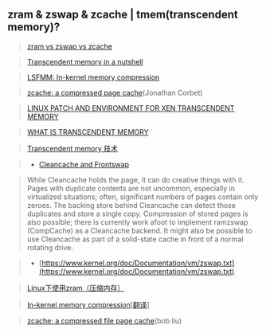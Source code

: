 ## zram & zswap & zcache | tmem(transcendent memory)?

> [zram vs zswap vs zcache](http://askubuntu.com/questions/471912/zram-vs-zswap-vs-zcache-ultimate-guide-when-to-use-which-one/472227#472227)

> [Transcendent memory in a nutshell](https://lwn.net/Articles/454795/)

> [LSFMM: In-kernel memory compression](https://lwn.net/Articles/548109/)

> [zcache: a compressed page cache](https://lwn.net/Articles/397574/)(Jonathan Corbet)

> [LINUX PATCH AND ENVIRONMENT FOR XEN TRANSCENDENT MEMORY](https://oss.oracle.com/projects/tmem/dist/documentation/internals/linuxpatch)

> [WHAT IS TRANSCENDENT MEMORY](https://oss.oracle.com/projects/tmem/)

> [Transcendent memory 技术](http://blog.chinaunix.net/uid-23531402-id-3199889.html)

> * [Cleancache and Frontswap](https://lwn.net/Articles/454795/)

>While Cleancache holds the page, it can do creative things with it. Pages with duplicate contents are not uncommon, especially in virtualized situations; often, significant numbers of pages contain only zeroes. The backing store behind Cleancache can detect those duplicates and store a single copy. Compression of stored pages is also possible; there is currently work afoot to implement ramzswap (CompCache) as a Cleancache backend. It might also be possible to use Cleancache as part of a solid-state cache in front of a normal rotating drive.

> * [https://www.kernel.org/doc/Documentation/vm/zswap.txt](https://www.kernel.org/doc/Documentation/vm/zswap.txt)

> [Linux下使用zram（压缩内存）](https://segmentfault.com/a/1190000000380500)

> [In-kernel memory compression](https://lwn.net/Articles/545244/)[[翻译](http://blog.jcix.top/2016-12-09/inkernel_memory_compression/)]

> [zcache: a compressed file page cache](https://lwn.net/Articles/562254/)(bob liu)